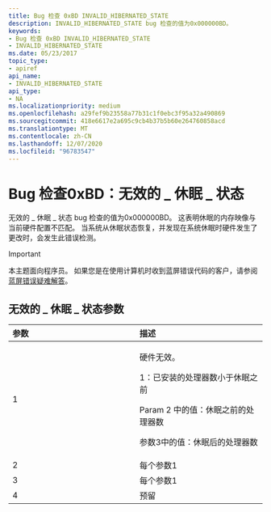 ```yaml
---
title: Bug 检查 0xBD INVALID_HIBERNATED_STATE
description: INVALID_HIBERNATED_STATE bug 检查的值为0x000000BD。
keywords:
- Bug 检查 0xBD INVALID_HIBERNATED_STATE
- INVALID_HIBERNATED_STATE
ms.date: 05/23/2017
topic_type:
- apiref
api_name:
- INVALID_HIBERNATED_STATE
api_type:
- NA
ms.localizationpriority: medium
ms.openlocfilehash: a29fef9b23558a77b31c1f0ebc3f95a32a490869
ms.sourcegitcommit: 418e6617e2a695c9cb4b37b5b60e264760858acd
ms.translationtype: MT
ms.contentlocale: zh-CN
ms.lasthandoff: 12/07/2020
ms.locfileid: "96783547"
---
```

# <a name="bug-check-0xbd-invalid_hibernated_state"></a>Bug 检查0xBD：无效的 \_ 休眠 \_ 状态


无效的 \_ 休眠 \_ 状态 bug 检查的值为0x000000BD。 这表明休眠的内存映像与当前硬件配置不匹配。 当系统从休眠状态恢复，并发现在系统休眠时硬件发生了更改时，会发生此错误检测。

> [!IMPORTANT]
> 本主题面向程序员。 如果您是在使用计算机时收到蓝屏错误代码的客户，请参阅[蓝屏错误疑难解答](https://www.windows.com/stopcode)。


## <a name="invalid_hibernated_state-parameters"></a>无效的 \_ 休眠 \_ 状态参数


<table>
<colgroup>
<col width="50%" />
<col width="50%" />
</colgroup>
<thead>
<tr class="header">
<th align="left">参数</th>
<th align="left">描述</th>
</tr>
</thead>
<tbody>
<tr class="odd">
<td align="left">1</td>
<td align="left"><p>硬件无效。</p>
<p>1：已安装的处理器数小于休眠之前</p>
<p>Param 2 中的值：休眠之前的处理器数</p>
<p>参数3中的值：休眠后的处理器数</p></td>
</tr>
<tr class="even">
<td align="left">2</td>
<td align="left">每个参数1</td>
</tr>
<tr class="odd">
<td align="left">3</td>
<td align="left">每个参数1</td>
</tr>
<tr class="even">
<td align="left">4</td>
<td align="left">预留</td>
</tr>
</tbody>
</table>

 

 

 





